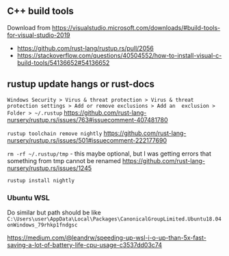 ## C++ build tools

Download from https://visualstudio.microsoft.com/downloads/#build-tools-for-visual-studio-2019

- https://github.com/rust-lang/rustup.rs/pull/2056
- https://stackoverflow.com/questions/40504552/how-to-install-visual-c-build-tools/54136652#54136652

## rustup update hangs or rust-docs

`Windows Security > Virus & threat protection > Virus & threat protection settings > Add or remove exclusions > Add an  exclusion > Folder > ~/.rustup` https://github.com/rust-lang-nursery/rustup.rs/issues/763#issuecomment-407481780

`rustup toolchain remove nightly`  https://github.com/rust-lang-nursery/rustup.rs/issues/501#issuecomment-222177690

`rm -rf ~/.rustup/tmp` - this maybe optional, but I was getting errors that something from tmp cannot be renamed https://github.com/rust-lang-nursery/rustup.rs/issues/1245

`rustup install nightly`

### Ubuntu WSL

Do similar but path should be like `C:\Users\user\AppData\Local\Packages\CanonicalGroupLimited.Ubuntu18.04onWindows_79rhkp1fndgsc`

https://medium.com/@leandrw/speeding-up-wsl-i-o-up-than-5x-fast-saving-a-lot-of-battery-life-cpu-usage-c3537dd03c74

